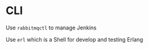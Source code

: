 # CLI

Use `rabbitmqctl` to manage Jenkins  

Use `erl` which is a Shell for develop and testing Erlang  